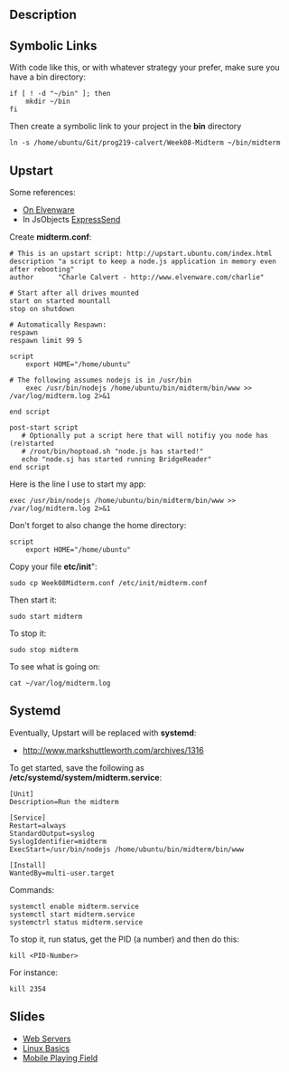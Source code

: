 ## Description

## Symbolic Links

With code like this, or with whatever strategy your prefer, make sure you have a bin directory:

    if [ ! -d "~/bin" ]; then
        mkdir ~/bin
    fi

Then create a symbolic link to your project in the **bin** directory

    ln -s /home/ubuntu/Git/prog219-calvert/Week08-Midterm ~/bin/midterm


## Upstart

Some references:

- [On Elvenware][elfstart]
- In JsObjects [ExpressSend][expsend]


Create **midterm.conf**:

```
# This is an upstart script: http://upstart.ubuntu.com/index.html
description "a script to keep a node.js application in memory even after rebooting"
author      "Charle Calvert - http://www.elvenware.com/charlie"

# Start after all drives mounted
start on started mountall
stop on shutdown

# Automatically Respawn:
respawn
respawn limit 99 5

script
    export HOME="/home/ubuntu"

# The following assumes nodejs is in /usr/bin
    exec /usr/bin/nodejs /home/ubuntu/bin/midterm/bin/www >> /var/log/midterm.log 2>&1

end script

post-start script
   # Optionally put a script here that will notifiy you node has (re)started
   # /root/bin/hoptoad.sh "node.js has started!"
   echo "node.sj has started running BridgeReader"
end script
```

Here is the line I use to start my app:

    exec /usr/bin/nodejs /home/ubuntu/bin/midterm/bin/www >> /var/log/midterm.log 2>&1
   
Don't forget to also change the home directory:

    script
        export HOME="/home/ubuntu"

Copy your file **etc/init**":

    sudo cp Week08Midterm.conf /etc/init/midterm.conf

Then start it:

    sudo start midterm

To stop it:

    sudo stop midterm

To see what is going on:

    cat ~/var/log/midterm.log

[expsend]: https://github.com/charliecalvert/JsObjects/blob/master/JavaScript/NodeCode/ExpressSend/README.md
[elfstart]:http://www.elvenware.com/charlie/development/web/JavaScript/NodeJs.html#upstart

## Systemd

Eventually, Upstart will be replaced with **systemd**:

- <http://www.markshuttleworth.com/archives/1316>

To get started, save the following as **/etc/systemd/system/midterm.service**:

```
[Unit]
Description=Run the midterm

[Service]
Restart=always
StandardOutput=syslog
SyslogIdentifier=midterm
ExecStart=/usr/bin/nodejs /home/ubuntu/bin/midterm/bin/www

[Install]
WantedBy=multi-user.target
``` 

Commands:

    systemctl enable midterm.service
    systemctl start midterm.service
    systemctrl status midterm.service

To stop it, run status, get the PID (a number) and then do this:

    kill <PID-Number>

For instance:

    kill 2354

## Slides

- [Web Servers](http://bit.ly/Q9A4Ne)
- [Linux Basics](http://bit.ly/PDuWUB)
- [Mobile Playing Field](http://bit.ly/elf-mobile-play)

